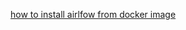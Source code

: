 [ how to install airlfow from docker image ](https://airflow.apache.org/docs/apache-airflow/stable/howto/docker-compose/index.html)
